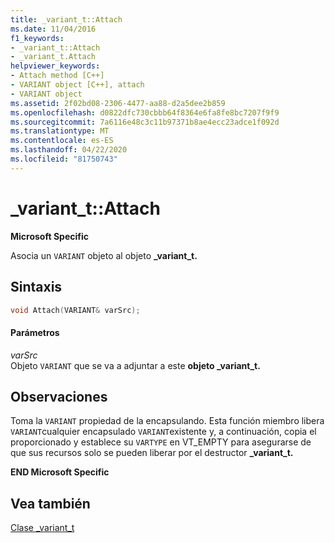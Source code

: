 ```yaml
---
title: _variant_t::Attach
ms.date: 11/04/2016
f1_keywords:
- _variant_t::Attach
- _variant_t.Attach
helpviewer_keywords:
- Attach method [C++]
- VARIANT object [C++], attach
- VARIANT object
ms.assetid: 2f02bd08-2306-4477-aa88-d2a5dee2b859
ms.openlocfilehash: d0822dfc730cbbb64f8364e6fa8fe8bc7207f9f9
ms.sourcegitcommit: 7a6116e48c3c11b97371b8ae4ecc23adce1f092d
ms.translationtype: MT
ms.contentlocale: es-ES
ms.lasthandoff: 04/22/2020
ms.locfileid: "81750743"
---
```

# <a name="_variant_tattach"></a>_variant_t::Attach

**Microsoft Specific**

Asocia un `VARIANT` objeto al objeto **_variant_t.**

## <a name="syntax"></a>Sintaxis

```cpp
void Attach(VARIANT& varSrc);
```

#### <a name="parameters"></a>Parámetros

*varSrc*<br/>
Objeto `VARIANT` que se va a adjuntar a este **objeto _variant_t.**

## <a name="remarks"></a>Observaciones

Toma la `VARIANT` propiedad de la encapsulando. Esta función miembro libera `VARIANT`cualquier encapsulado `VARIANT`existente y, a continuación, copia el proporcionado y establece su `VARTYPE` en VT_EMPTY para asegurarse de que sus recursos solo se pueden liberar por el destructor **_variant_t.**

**END Microsoft Specific**

## <a name="see-also"></a>Vea también

[Clase _variant_t](../cpp/variant-t-class.md)
